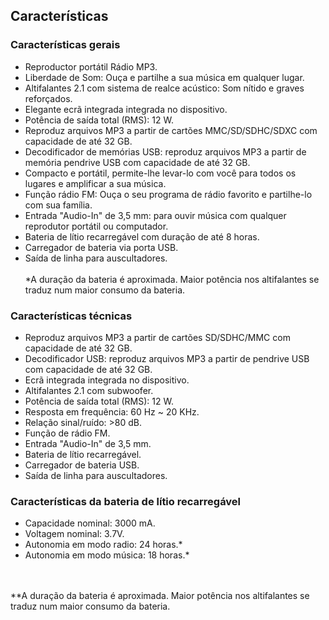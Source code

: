 ## Características

### Características gerais

- Reproductor portátil Rádio MP3.
- Liberdade de Som: Ouça e partilhe a sua música em qualquer lugar.
- Altifalantes 2.1 com sistema de realce acústico: Som nítido e graves reforçados.
- Elegante ecrã integrada integrada no dispositivo.
- Potência de saída total (RMS): 12 W.
- Reproduz arquivos MP3 a partir de cartões MMC/SD/SDHC/SDXC com capacidade de até 32 GB.
- Decodificador de memórias USB: reproduz arquivos MP3 a partir de memória pendrive USB com capacidade de até 32 GB.
- Compacto e portátil, permite-lhe levar-lo com você para todos os lugares e amplificar a sua música.
- Função rádio  FM: Ouça o seu programa de rádio favorito e partilhe-lo com sua família.
- Entrada "Audio-In" de 3,5 mm: para ouvir música com qualquer reprodutor portátil ou computador.
- Bateria de lítio recarregável com duração de até 8 horas.
- Carregador de bateria via porta USB.
- Saída de linha para auscultadores.
<br/><br/>
*A duração da bateria é aproximada. Maior potência nos altifalantes se traduz num maior consumo da bateria.


### Características técnicas

- Reproduz arquivos MP3 a partir de cartões SD/SDHC/MMC com capacidade de até 32 GB.
- Decodificador USB: reproduz arquivos MP3 a partir de pendrive USB com capacidade de até 32 GB.
- Ecrã integrada integrada no dispositivo.
- Altifalantes 2.1 com subwoofer.
- Potência de saída total (RMS): 12 W.
- Resposta em frequência: 60 Hz ~ 20 KHz.
- Relação sinal/ruído: >80 dB.
- Função de rádio FM.
- Entrada "Audio-In" de 3,5 mm.
- Bateria de lítio recarregável.
- Carregador de bateria USB.
- Saída de linha para auscultadores.


### Características da bateria de lítio recarregável

- Capacidade nominal: 3000 mA.
- Voltagem nominal: 3.7V.
- Autonomia em modo radio: 24 horas.*
- Autonomia em modo música: 18 horas.*

<br/><br/>
**A duração da bateria é aproximada. Maior potência nos altifalantes se traduz num maior consumo da bateria.
